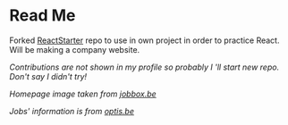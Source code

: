 Read Me
=======

Forked [ReactStarter](https://github.com/StephenGrider/ReactStarter) repo to use in own project in order to practice React.
Will be making a company website.


<i> Contributions are not shown in my profile so probably I 'll start new repo. Don't say I didn't try! </i>



<i>Homepage image taken from [jobbox.be](jobbox.be)</i>

<i> Jobs' information is from [optis.be](optis.be)</i>
